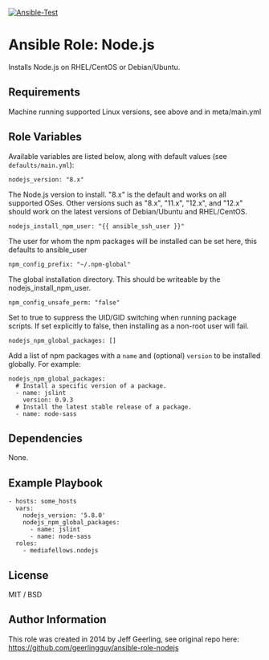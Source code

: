 [![Ansible-Test](https://github.com/mediafellows/ansible-role-nodejs/workflows/Ansible-Test/badge.svg)](https://github.com/mediafellows/ansible-role-nodejs/actions?query=workflow%3AAnsible-Test)

# Ansible Role: Node.js

Installs Node.js on RHEL/CentOS or Debian/Ubuntu.

## Requirements

Machine running supported Linux versions, see above and in meta/main.yml

## Role Variables

Available variables are listed below, along with default values (see `defaults/main.yml`):

    nodejs_version: "8.x"

The Node.js version to install. "8.x" is the default and works on all supported OSes. Other versions such as "8.x", "11.x", "12.x", and "12.x" should work on the latest versions of Debian/Ubuntu and RHEL/CentOS.

    nodejs_install_npm_user: "{{ ansible_ssh_user }}"

The user for whom the npm packages will be installed can be set here, this defaults to ansible_user

    npm_config_prefix: "~/.npm-global"

The global installation directory. This should be writeable by the nodejs_install_npm_user.

    npm_config_unsafe_perm: "false"

Set to true to suppress the UID/GID switching when running package scripts. If set explicitly to false, then installing as a non-root user will fail.

    nodejs_npm_global_packages: []

Add a list of npm packages with a `name` and (optional) `version` to be installed globally. For example:

    nodejs_npm_global_packages:
      # Install a specific version of a package.
      - name: jslint
        version: 0.9.3
      # Install the latest stable release of a package.
      - name: node-sass

## Dependencies

None.

## Example Playbook

    - hosts: some_hosts
      vars:
        nodejs_version: '5.8.0'
        nodejs_npm_global_packages:
          - name: jslint
          - name: node-sass
      roles:
        - mediafellows.nodejs

## License

MIT / BSD

## Author Information

This role was created in 2014 by Jeff Geerling, see original repo here: https://github.com/geerlingguy/ansible-role-nodejs
